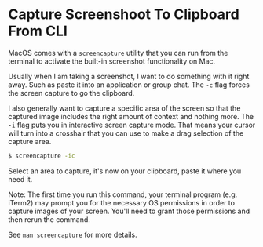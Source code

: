 # Capture Screenshoot To Clipboard From CLI

MacOS comes with a `screencapture` utility that you can run from the terminal
to activate the built-in screenshot functionality on Mac.

Usually when I am taking a screenshot, I want to do something with it right
away. Such as paste it into an application or group chat. The `-c` flag forces
the screen capture to go the clipboard.

I also generally want to capture a specific area of the screen so that the
captured image includes the right amount of context and nothing more. The `-i`
flag puts you in interactive screen capture mode. That means your cursor will
turn into a crosshair that you can use to make a drag selection of the capture
area.

```bash
$ screencapture -ic
```

Select an area to capture, it's now on your clipboard, paste it where you need
it.

Note: The first time you run this command, your terminal program (e.g. iTerm2)
may prompt you for the necessary OS permissions in order to capture images of
your screen. You'll need to grant those permissions and then rerun the command.

See `man screencapture` for more details.
